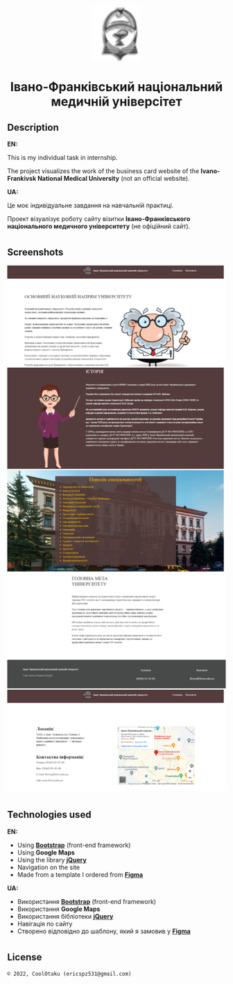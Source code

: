 <p align="center"><img height="128" src="assets/img/logo.png"/></p>
<h1 align="center">Івано-Франківський національний медичній універсітет</h1>

## Description
<b>EN:</b>

This is my individual task in internship.

The project visualizes the work of the business card website of the **Ivano-Frankivsk National Medical University** (not an official website).

<b>UA:</b>

Це моє індивідуальне завдання на навчальній практиці.

Проект візуалізує роботу сайту візитки **Івано-Франківського національного медичного університету** (не офіційний сайт).

#
## Screenshots
<p>
  <img src="screens/s1.png" height="20%"/>
  <img src="screens/s2.png" height="20%"/>
  <img src="screens/s3.png" height="20%"/>
  <img src="screens/s4.png" height="20%"/>
  <img src="screens/s5.png" height="20%"/>
</p>

#
## Technologies used
<b>EN:</b>
- Using [**Bootstrap**](https://getbootstrap.com) (front-end framework)
- Using **Google Maps**
- Using the library [**jQuery**](https://jquery.com)
- Navigation on the site
- Made from a template I ordered from [**Figma**](https://www.figma.com)

<b>UA:</b>
- Використання [**Bootstrap**](https://getbootstrap.com) (front-end framework)
- Використання **Google Maps**
- Використання бібліотеки [**jQuery**](https://jquery.com)
- Навігація по сайту
- Створено відповідно до шаблону, який я замовив у [**Figma**](https://www.figma.com)

#
## License
```
© 2022, CoolOtaku (ericspz531@gmail.com)
```
